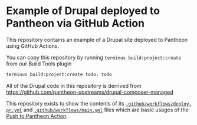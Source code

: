 # Example of Drupal deployed to Pantheon via GitHub Action

This repository contains an example of a Drupal site deployed to Pantheon using GitHub Actions.

You can copy this repository by running `terminus build:project:create` from our Build Tools plugin
```bash
terminus build:project:create todo, todo
```

All of the Drupal code in this repository is derrived from https://github.com/pantheon-upstreams/drupal-composer-managed

This repository exists to show the contents of its [`.github/workflows/deploy-pr.yml`](.github/workflows/deploy-pr.yml) and [`.github/workflows/main.yml`](.github/workflows/main.yml) files which are basic usages of the [Push to Pantheon Action](github.com/pantheon-systems/push-to-pantheon).
